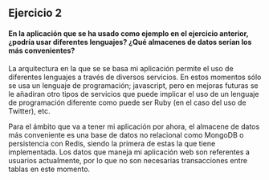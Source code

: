 ## Ejercicio 2

#### En la aplicación que se ha usado como ejemplo en el ejercicio anterior, ¿podría usar diferentes lenguajes? ¿Qué almacenes de datos serían los más convenientes?

La arquitectura en la que se se basa mi aplicación permite el uso de diferentes lenguajes a través de diversos servicios. En estos momentos sólo se usa un lenguaje de programación; javascript, pero en mejoras futuras se le añadiran otro tipos de servicios que puede implicar el uso de un lenguaje de programación diferente como puede ser Ruby (en el caso del uso de Twitter), etc.  

Para el ámbito que va a tener mi aplicación por ahora, el almacene de datos más conveniente es una base de datos no relacional como MongoDB o persistencia con Redis, siendo la primera de estas la que tiene implementada. Los datos que maneja mi aplicación web son referentes a usuarios actualmente, por lo que no son necesarias transacciones entre tablas en este momento.